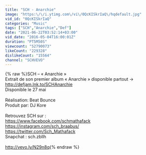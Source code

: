 ```yaml
---
title: "SCH - Anarchie"
image: "https:\/\/i.ytimg.com\/vi\/0QcKISkrIaQ\/hqdefault.jpg"
vid_id: "0QcKISkrIaQ"
categories: "Music"
tags: ["SCH","Anarchie","Def"]
date: "2021-06-22T03:52:14+03:00"
vid_date: "2016-05-04T16:00:01Z"
duration: "PT5M50S"
viewcount: "52790073"
likeCount: "229328"
dislikeCount: "15564"
channel: "SCHVEVO"
---
```

{% raw %}SCH – « Anarchie »<br />Extrait de son premier album « Anarchie » disponible partout → <a rel="nofollow" target="blank" href="http://defjam.lnk.to/SCHAnarchie">http://defjam.lnk.to/SCHAnarchie</a> <br />Disponible le 27 mai <br /><br /> Réalisation: Beat Bounce <br /> Produit par: DJ Kore<br /> <br /> Retrouvez SCH sur :<br /> <a rel="nofollow" target="blank" href="https://www.facebook.com/schmathafack">https://www.facebook.com/schmathafack</a><br /> <a rel="nofollow" target="blank" href="https://instagram.com/sch_braabus/">https://instagram.com/sch_braabus/</a><br /> <a rel="nofollow" target="blank" href="https://twitter.com/Sch_Mathafack">https://twitter.com/Sch_Mathafack</a><br /> Snapchat : sch.zbllh<br /><br /><a rel="nofollow" target="blank" href="http://vevo.ly/N29n8q">http://vevo.ly/N29n8q</a>{% endraw %}

